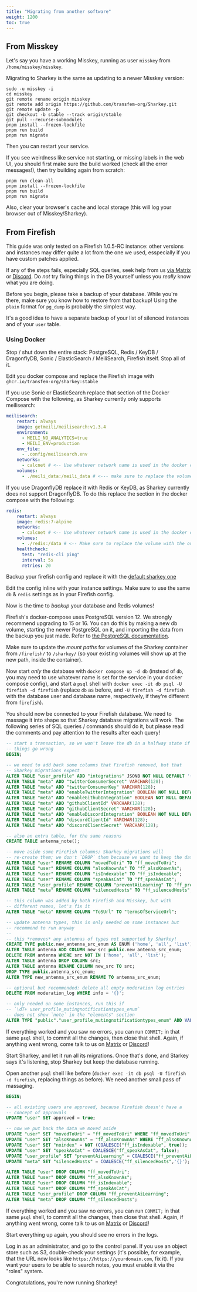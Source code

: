 ```yaml
---
title: "Migrating from another software"
weight: 1200
toc: true
---
```


## From Misskey

Let's say you have a working Misskey, running as user `misskey` from
`/home/misskey/misskey`.

Migrating to Sharkey is the same as updating to a newer Misskey
version:

```shell
sudo -u misskey -i
cd misskey
git remote rename origin misskey
git remote add origin https://github.com/transfem-org/Sharkey.git
git remote update -p
git checkout -b stable --track origin/stable
git pull --recurse-submodules
pnpm install --frozen-lockfile
pnpm run build
pnpm run migrate
```

Then you can restart your service.

If you see weirdness like service not starting, or missing labels in
the web UI, you should first make sure the build worked (check all the
error messages!), then try building again from scratch:

```shell
pnpm run clean-all
pnpm install --frozen-lockfile
pnpm run build
pnpm run migrate
```

Also, clear your browser's cache and local storage (this will log your
browser out of Misskey/Sharkey).

## From Firefish

This guide was only tested on a Firefish 1.0.5-RC instance: other
versions and instances may differ quite a lot from the one we used,
esspecially if you have custom patches applied.

If any of the steps fails, especially SQL queries, seek help from us
[via Matrix](https://matrix.to/#/#sharkey-support:shourai.de) or
[Discord](https://discord.gg/8hF6pMVWja). Do *not* try fixing things
in the DB yourself unless you *really* know what you are doing.

Before you begin, please take a backup of your database. While you're
there, make sure you know how to restore from that backup! Using the
`plain` format for `pg_dump` is probably the simplest way.

It's a good idea to have a separate backup of your list of silenced
instances and of your `user` table.

### Using Docker

Stop / shut down the entire stack: PostgreSQL, Redis / KeyDB /
DragonflyDB, Sonic / ElasticSearch / MeiliSearch, Firefish
itself. Stop all of it.

Edit you docker compose and replace the Firefish image with
`ghcr.io/transfem-org/sharkey:stable`

If you use Sonic or ElasticSearch replace that section of the Docker
Compose with the following, as Sharkey currently only supports
meilisearch:

```yaml
meilisearch:
    restart: always
    image: getmeili/meilisearch:v1.3.4
    environment:
      - MEILI_NO_ANALYTICS=true
      - MEILI_ENV=production
    env_file:
      - .config/meilisearch.env
    networks:
      - calcnet # <-- Use whatever network name is used in the docker compose here
    volumes:
      - ./meili_data:/meili_data # <--- make sure to replace the volume with one that fits your existing docker compose
```

If you use DragonflyDB replace it with Redis or KeyDB, as Sharkey
currently does not support DragonflyDB. To do this replace the section
in the docker compose with the following:

```yaml
redis:
    restart: always
    image: redis:7-alpine
    networks:
      - calcnet # <-- Use whatever network name is used in the docker compose here
    volumes:
      - ./redis:/data # <-- Make sure to replace the volume with the one used in your firefish docker compose
    healthcheck:
      test: "redis-cli ping"
      interval: 5s
      retries: 20
```

Backup your firefish config and replace it with the [default
sharkey
one](https://raw.githubusercontent.com/transfem-org/Sharkey/develop/.config/example.yml)

Edit the config inline with your instance settings. Make sure to use
the same `db` & `redis` settings as in your Firefish config.

Now is the time to *backup* your database and Redis volumes!

Firefish's docker-compose uses PostgreSQL version 12. We strongly
recommend upgrading to 15 or 16. You can do this by making a new db
volume, starting the newer PostgreSQL on it, and importing the data
from the backup you just made. Refer to [the PostgreSQL
documentation](https://www.postgresql.org/docs/current/backup-dump.html).

Make sure to update the *mount paths* for volumes of the Sharkey
container from `/firefish/` to `/sharkey/` (so your existing volumes
will show up at the new path, inside the container).

Now start *only* the database with `docker compose up -d db` (instead
of `db`, you may need to use whatever name is set for the service in
your docker compose config), and start a `psql` shell with `docker
exec -it db psql -U firefish -d firefish` (replace `db` as before, and
`-U firefish -d firefish` with the database user and database name,
respectively, if they're different from `firefish`).

You should now be connected to your Firefish database. We need to
massage it into shape so that Sharkey database migrations will
work. The following series of SQL queries / commands should do it, but
please read the comments and pay attention to the results after each
query!

```sql
-- start a transaction, so we won't leave the db in a halfway state if
-- things go wrong
BEGIN;

-- we need to add back some columns that Firefish removed, but that
-- Sharkey migrations expect
ALTER TABLE "user_profile" ADD "integrations" JSONB NOT NULL DEFAULT '{}';
ALTER TABLE "meta" ADD "twitterConsumerSecret" VARCHAR(128);
ALTER TABLE "meta" ADD "twitterConsumerKey" VARCHAR(128);
ALTER TABLE "meta" ADD "enableTwitterIntegration" BOOLEAN NOT NULL DEFAULT false;
ALTER TABLE "meta" ADD "enableGithubIntegration" BOOLEAN NOT NULL DEFAULT false;
ALTER TABLE "meta" ADD "githubClientId" VARCHAR(128);
ALTER TABLE "meta" ADD "githubClientSecret" VARCHAR(128);
ALTER TABLE "meta" ADD "enableDiscordIntegration" BOOLEAN NOT NULL DEFAULT false;
ALTER TABLE "meta" ADD "discordClientId" VARCHAR(128);
ALTER TABLE "meta" ADD "discordClientSecret" VARCHAR(128);

-- also an extra table, for the same reasons
CREATE TABLE antenna_note();

-- move aside some FireFish columns; Sharkey migrations will
-- re-create them; we don't `DROP` them because we want to keep the data
ALTER TABLE "user" RENAME COLUMN "movedToUri" TO "ff_movedToUri";
ALTER TABLE "user" RENAME COLUMN "alsoKnownAs" TO "ff_alsoKnownAs";
ALTER TABLE "user" RENAME COLUMN "isIndexable" TO "ff_isIndexable";
ALTER TABLE "user" RENAME COLUMN "speakAsCat" TO "ff_speakAsCat";
ALTER TABLE "user_profile" RENAME COLUMN "preventAiLearning" TO "ff_preventAiLearning";
ALTER TABLE "meta" RENAME COLUMN "silencedHosts" TO "ff_silencedHosts";

-- this column was added by both Firefish and Misskey, but with
-- different names, let's fix it
ALTER TABLE "meta" RENAME COLUMN "ToSUrl" TO "termsOfServiceUrl";

-- update antenna types, this is only needed on some instances but
-- recommend to run anyway
--
-- this *removes* any antennas of types not supported by Sharkey!
CREATE TYPE public.new_antenna_src_enum AS ENUM ('home', 'all', 'list');
ALTER TABLE antenna ADD COLUMN new_src public.new_antenna_src_enum;
DELETE FROM antenna WHERE src NOT IN ('home', 'all', 'list');
ALTER TABLE antenna DROP COLUMN src;
ALTER TABLE antenna RENAME COLUMN new_src TO src;
DROP TYPE public.antenna_src_enum;
ALTER TYPE new_antenna_src_enum RENAME TO antenna_src_enum;

-- optional but recommended: delete all empty moderation log entries
DELETE FROM moderation_log WHERE info = '{}';

-- only needed on some instances, run this if
-- `\dT+ user_profile_mutingnotificationtypes_enum`
-- does not show `note` in the "elements" section
ALTER TYPE "public"."user_profile_mutingnotificationtypes_enum" ADD VALUE 'note';
```

If everything worked and you saw no errors, you can run `COMMIT;` in
that same `psql` shell, to commit all the changes, then close that
shell. Again, if anything went wrong, come talk to us on
[Matrix](https://matrix.to/#/#sharkey-support:shourai.de) or
[Discord](https://discord.gg/8hF6pMVWja)!

Start Sharkey, and let it run all its migrations. Once that's done,
and Starkey says it's listening, stop Sharkey but keep the database
running.

Open another `psql` shell like before (`docker exec -it db psql -U
firefish -d firefish`, replacing things as before). We need another
small pass of massaging.

```sql
BEGIN;

-- all existing users are approved, because Firefish doesn't have a
-- concept of approvals
UPDATE "user" SET approved = true;

-- now we put back the data we moved aside
UPDATE "user" SET "movedToUri" = "ff_movedToUri" WHERE "ff_movedToUri" IS NOT NULL;
UPDATE "user" SET "alsoKnownAs" = "ff_alsoKnownAs" WHERE "ff_alsoKnownAs" IS NOT NULL;
UPDATE "user" SET "noindex" = NOT (COALESCE("ff_isIndexable", true));
UPDATE "user" SET "speakAsCat" = COALESCE("ff_speakAsCat", false);
UPDATE "user_profile" SET "preventAiLearning" = COALESCE("ff_preventAiLearning", true);
UPDATE "meta" SET "silencedHosts" = COALESCE("ff_silencedHosts",'{}');

ALTER TABLE "user" DROP COLUMN "ff_movedToUri";
ALTER TABLE "user" DROP COLUMN "ff_alsoKnownAs";
ALTER TABLE "user" DROP COLUMN "ff_isIndexable";
ALTER TABLE "user" DROP COLUMN "ff_speakAsCat";
ALTER TABLE "user_profile" DROP COLUMN "ff_preventAiLearning";
ALTER TABLE "meta" DROP COLUMN "ff_silencedHosts";

```

If everything worked and you saw no errors, you can run `COMMIT;` in
that same `psql` shell, to commit all the changes, then close that
shell. Again, if anything went wrong, come talk to us on
[Matrix](https://matrix.to/#/#sharkey-support:shourai.de) or
[Discord](https://discord.gg/8hF6pMVWja)!

Start everything up again, you should see no errors in the logs.

Log in as an administrator, and go to the control panel.
If you use an object store such as S3, double-check your settings
(it's possible, for example, that the URL now looks like
`https://https://yourdomain.com`, fix it). If you want your users to
be able to search notes, you must enable it via the "roles" system.

Congratulations, you're now running Sharkey!
